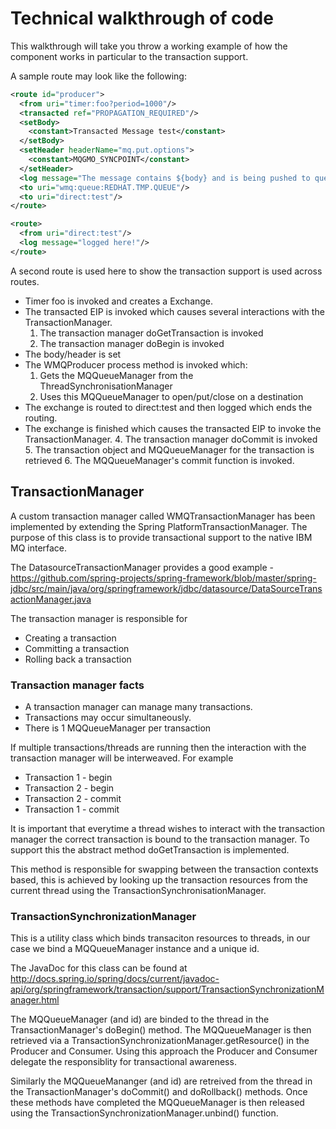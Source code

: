 # Technical walkthrough of code

This walkthrough will take you throw a working example of how the component works in particular to the transaction support.

A sample route may look like the following:

```xml
<route id="producer">
  <from uri="timer:foo?period=1000"/>
  <transacted ref="PROPAGATION_REQUIRED"/>
  <setBody>
    <constant>Transacted Message test</constant>
  </setBody>
  <setHeader headerName="mq.put.options">
    <constant>MQGMO_SYNCPOINT</constant>
  </setHeader>
  <log message="The message contains ${body} and is being pushed to queue"/>
  <to uri="wmq:queue:REDHAT.TMP.QUEUE"/>
  <to uri="direct:test"/>
</route>

<route>
  <from uri="direct:test"/>
  <log message="logged here!"/>
</route>

```
A second route is used here to show the transaction support is used across routes.

* Timer foo is invoked and creates a Exchange.
* The transacted EIP is invoked which causes several interactions with the TransactionManager.
    1. The transaction manager doGetTransaction is invoked
    2. The transaction manager doBegin is invoked
* The body/header is set
* The WMQProducer process method is invoked which:
    1. Gets the MQQueueManager from the ThreadSynchronisationManager
    2. Uses this MQQueueManager to open/put/close on a destination
* The exchange is routed to direct:test and then logged which ends the routing.
* The exchange is finished which causes the transacted EIP to invoke the TransactionManager.
    4. The transaction manager doCommit is invoked
    5. The transaction object and MQQueueManager for the transaction is retrieved
    6. The MQQueueManager's commit function is invoked.
  

## TransactionManager

A custom transaction manager called WMQTransactionManager has been implemented by extending the Spring PlatformTransactionManager. The purpose of this class is to provide transactional support to the native IBM MQ interface.

The DatasourceTransactionManager provides a good example - https://github.com/spring-projects/spring-framework/blob/master/spring-jdbc/src/main/java/org/springframework/jdbc/datasource/DataSourceTransactionManager.java

The transaction manager is responsible for 
* Creating a transaction
* Committing a transaction
* Rolling back a transaction

### Transaction manager facts

* A transaction manager can manage many transactions. 
* Transactions may occur simultaneously.
* There is 1 MQQueueManager per transaction

If multiple transactions/threads are running then the interaction with the transaction manager will be interweaved. 
For example 
* Transaction 1 - begin
* Transaction 2 - begin
* Transaction 2 - commit
* Transaction 1 - commit

It is important that everytime a thread wishes to interact with the transaction manager the correct transaction is bound to the transaction manager. To support this the abstract method doGetTransaction is implemented. 

This method is responsible for swapping between the transaction contexts based, this is achieved by looking up the transaction resources from the current thread using the TransactionSynchronisationManager.


### TransactionSynchronizationManager

This is a utility class which binds transaciton resources to threads, in our case we bind a MQQueueManager instance and a unique id. 

The JavaDoc for this class can be found at 
http://docs.spring.io/spring/docs/current/javadoc-api/org/springframework/transaction/support/TransactionSynchronizationManager.html

The MQQueueManager (and id) are binded to the thread in the TransactionManager's doBegin() method. The MQQueueManager is then retrieved via a TransactionSynchronizationManager.getResource() in the Producer and Consumer. Using this approach the Producer and Consumer delegate the responsiblity for transactional awareness.

Similarly the MQQueueMananger (and id) are retreived from the thread in the TransactionManager's doCommit() and doRollback() methods. Once these methods have completed the MQQueueManager is then released using the TransactionSynchronizationManager.unbind() function.

